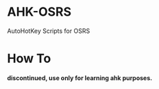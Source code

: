 # AHK-OSRS

AutoHotKey Scripts for OSRS

# How To
#### discontinued, use only for learning ahk purposes.
